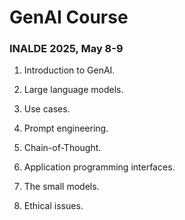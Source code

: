 # GenAI Course

### INALDE 2025, May 8-9

1. Introduction to GenAI.

2. Large language models.

3. Use cases.

4. Prompt engineering.

5. Chain-of-Thought.

6. Application programming interfaces.

7. The small models.

8. Ethical issues.
